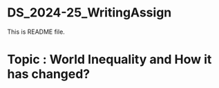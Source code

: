 # DS_2024-25_WritingAssign

This is README file.

# Topic : World Inequality and How it has changed?
